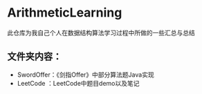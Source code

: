 # ArithmeticLearning
此仓库为我自己个人在数据结构算法学习过程中所做的一些汇总与总结


## 文件夹内容：
- SwordOffer：《剑指Offer》中部分算法题Java实现
- LeetCode ：LeetCode中题目demo以及笔记

